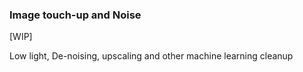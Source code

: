 ### Image touch-up and Noise

[WIP]

Low light, De-noising, upscaling and other machine learning cleanup
